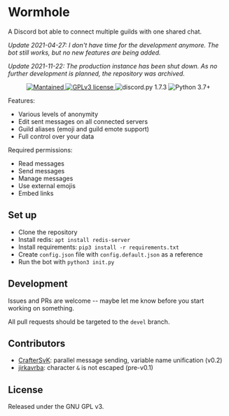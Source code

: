 # Wormhole
A Discord bot able to connect multiple guilds with one shared chat.

*Update 2021-04-27: I don't have time for the development anymore. The bot still works, but no new features are being added.*

*Update 2021-11-22: The production instance has been shut down. As no further development is planned, the repository was archived.*

<p align="center">
  <a href="https://github.com/sinus-x/discord-wormhole/graphs/commit-activity">
    <img src="https://img.shields.io/badge/mantained-no-critical?style=flat-square" alt="Mantained" />
  </a>
  <a href="https://github.com/sinus-x/discord-wormhole/blob/master/LICENSE">
    <img src="https://img.shields.io/badge/License-GPLv3-blue?style=flat-square" alt="GPLv3 license" />
  </a>
  <img src="https://img.shields.io/badge/discord.py-1.7.3-blue?style=flat-square" alt="discord.py 1.7.3" />
  <img src="https://img.shields.io/badge/python-3.7+-blue?style=flat-square" alt="Python 3.7+" />
</p>

Features:

- Various levels of anonymity
- Edit sent messages on all connected servers
- Guild aliases (emoji and guild emote support)
- Full control over your data

Required permissions:

- Read messages
- Send messages
- Manage messages
- Use external emojis
- Embed links

## Set up
- Clone the repository
- Install redis: `apt install redis-server`
- Install requirements: `pip3 install -r requirements.txt`
- Create `config.json` file with `config.default.json` as a reference
- Run the bot with `python3 init.py`

## Development

Issues and PRs are welcome -- maybe let me know before you start working on something.

All pull requests should be targeted to the `devel` branch.

## Contributors

- [CrafterSvK](https://github.com/CrafterSvK): parallel message sending, variable name unification (v0.2)
- [jirkavrba](https://github.com/jirkavrba): character `&` is not escaped (pre-v0.1)

## License
Released under the GNU GPL v3.
